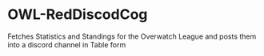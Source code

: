 # OWL-RedDiscodCog
Fetches Statistics and Standings for the Overwatch League and posts them into a discord channel in Table form
